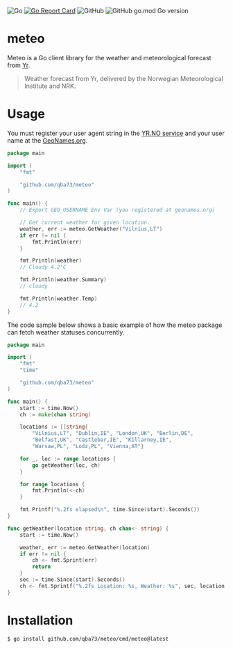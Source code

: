 ![Go](https://github.com/qba73/meteo/workflows/Go/badge.svg)
[![Go Report Card](https://goreportcard.com/badge/github.com/qba73/meteo)](https://goreportcard.com/report/github.com/qba73/meteo)
![GitHub](https://img.shields.io/github/license/qba73/meteo)
![GitHub go.mod Go version](https://img.shields.io/github/go-mod/go-version/qba73/meteo)


# meteo

Meteo is a Go client library for the weather and meteorological forecast from [Yr](https://www.yr.no/en).

> Weather forecast from Yr, delivered by the Norwegian Meteorological Institute and NRK.

# Usage

You must register your user agent string in the [YR.NO service](https://developer.yr.no/doc/TermsOfService/) and your user name at the [GeoNames.org](https://www.geonames.org/login).


```go
package main

import (
	"fmt"

	"github.com/qba73/meteo"
)

func main() {
	// Export GEO_USERNAME Env Var (you registered at geonames.org)

	// Get current weather for given location.
	weather, err := meteo.GetWeather("Vilnius,LT")
	if err != nil {
		fmt.Println(err)
	}

	fmt.Println(weather)
	// Cloudy 4.2°C

	fmt.Println(weather.Summary)
	// cloudy

	fmt.Println(weather.Temp)
	// 4.2
}
```

The code sample below shows a basic example of how the meteo package can fetch weather statuses concurrently.

```go
package main

import (
	"fmt"
	"time"

	"github.com/qba73/meteo"
)

func main() {
	start := time.Now()
	ch := make(chan string)

	locations := []string{
		"Vilnius,LT", "Dublin,IE", "London,UK", "Berlin,DE",
		"Belfast,UK", "Castlebar,IE", "Killarney,IE",
		"Warsaw,PL", "Lodz,PL", "Vienna,AT"}

	for _, loc := range locations {
		go getWeather(loc, ch)
	}

	for range locations {
		fmt.Println(<-ch)
	}

	fmt.Printf("%.2fs elapsed\n", time.Since(start).Seconds())
}

func getWeather(location string, ch chan<- string) {
	start := time.Now()

	weather, err := meteo.GetWeather(location)
	if err != nil {
		ch <- fmt.Sprint(err)
		return
	}
	sec := time.Since(start).Seconds()
	ch <- fmt.Sprintf("%.2fs Location: %s, Weather: %s", sec, location, weather)
}
```

# Installation
```
$ go install github.com/qba73/meteo/cmd/meteo@latest
```
